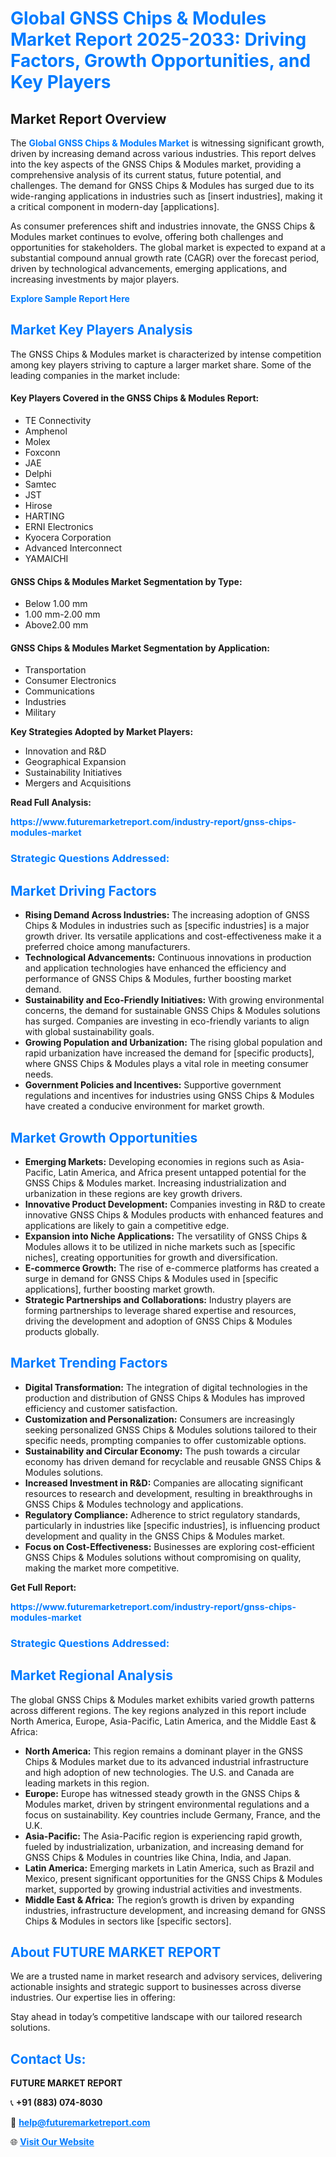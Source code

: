 <h1 style="color: #007BFF;">Global GNSS Chips & Modules Market Report 2025-2033: Driving Factors, Growth Opportunities, and Key Players</h1>

<section id="overview">
<h2>Market Report Overview</h2>
<p>The <a href="https://www.futuremarketreport.com/industry-report/gnss-chips-modules-market" style="color: #007BFF; text-decoration: none;"><strong>Global GNSS Chips & Modules Market</strong></a> is witnessing significant growth, driven by increasing demand across various industries. This report delves into the key aspects of the GNSS Chips & Modules market, providing a comprehensive analysis of its current status, future potential, and challenges. The demand for GNSS Chips & Modules has surged due to its wide-ranging applications in industries such as [insert industries], making it a critical component in modern-day [applications].</p>
<p>As consumer preferences shift and industries innovate, the GNSS Chips & Modules market continues to evolve, offering both challenges and opportunities for stakeholders. The global market is expected to expand at a substantial compound annual growth rate (CAGR) over the forecast period, driven by technological advancements, emerging applications, and increasing investments by major players.</p>
</section>

<section id="overview">
<p><a href="https://www.futuremarketreport.com/request-sample/reportId=37855" style="color: #007BFF; text-decoration: none;"><strong>Explore Sample Report Here</strong></a></p>
</section>

<section id="key-players">
<h2 style="color: #007BFF;">Market Key Players Analysis</h2>
<p>The GNSS Chips & Modules market is characterized by intense competition among key players striving to capture a larger market share. Some of the leading companies in the market include:</p>
<h4>Key Players Covered in the GNSS Chips & Modules Report:</h4>
<ul><li>TE Connectivity</li><li>Amphenol</li><li>Molex</li><li>Foxconn</li><li>JAE</li><li>Delphi</li><li>Samtec</li><li>JST</li><li>Hirose</li><li>HARTING</li><li>ERNI Electronics</li><li>Kyocera Corporation</li><li>Advanced Interconnect</li><li>YAMAICHI</li></ul>
<h4>GNSS Chips & Modules Market Segmentation by Type:</h4>
<ul><li>Below 1.00 mm</li><li>1.00 mm-2.00 mm</li><li>Above2.00 mm</li></ul>

<h4>GNSS Chips & Modules Market Segmentation by Application:</h4>
<ul><li>Transportation</li><li>Consumer Electronics</li><li>Communications</li><li>Industries</li><li>Military</li></ul>
<p><strong>Key Strategies Adopted by Market Players:</strong></p>
<ul>
<li>Innovation and R&D</li>
<li>Geographical Expansion</li>
<li>Sustainability Initiatives</li>
<li>Mergers and Acquisitions</li>
</ul>
</section>

<section>
<p><strong>Read Full Analysis: </strong></p><a href="https://www.futuremarketreport.com/industry-report/gnss-chips-modules-market" style="color: #007BFF; text-decoration: none;"><strong>https://www.futuremarketreport.com/industry-report/gnss-chips-modules-market</strong></a>
<h3 style="color: #007BFF;">Strategic Questions Addressed:</h3>
</section>

<section id="driving-factors">
<h2 style="color: #007BFF;">Market Driving Factors</h2>
<ul>
<li><strong>Rising Demand Across Industries:</strong> The increasing adoption of GNSS Chips & Modules in industries such as [specific industries] is a major growth driver. Its versatile applications and cost-effectiveness make it a preferred choice among manufacturers.</li>
<li><strong>Technological Advancements:</strong> Continuous innovations in production and application technologies have enhanced the efficiency and performance of GNSS Chips & Modules, further boosting market demand.</li>
<li><strong>Sustainability and Eco-Friendly Initiatives:</strong> With growing environmental concerns, the demand for sustainable GNSS Chips & Modules solutions has surged. Companies are investing in eco-friendly variants to align with global sustainability goals.</li>
<li><strong>Growing Population and Urbanization:</strong> The rising global population and rapid urbanization have increased the demand for [specific products], where GNSS Chips & Modules plays a vital role in meeting consumer needs.</li>
<li><strong>Government Policies and Incentives:</strong> Supportive government regulations and incentives for industries using GNSS Chips & Modules have created a conducive environment for market growth.</li>
</ul>
</section>

<section id="growth-opportunities">
<h2 style="color: #007BFF;">Market Growth Opportunities</h2>
<ul>
<li><strong>Emerging Markets:</strong> Developing economies in regions such as Asia-Pacific, Latin America, and Africa present untapped potential for the GNSS Chips & Modules market. Increasing industrialization and urbanization in these regions are key growth drivers.</li>
<li><strong>Innovative Product Development:</strong> Companies investing in R&D to create innovative GNSS Chips & Modules products with enhanced features and applications are likely to gain a competitive edge.</li>
<li><strong>Expansion into Niche Applications:</strong> The versatility of GNSS Chips & Modules allows it to be utilized in niche markets such as [specific niches], creating opportunities for growth and diversification.</li>
<li><strong>E-commerce Growth:</strong> The rise of e-commerce platforms has created a surge in demand for GNSS Chips & Modules used in [specific applications], further boosting market growth.</li>
<li><strong>Strategic Partnerships and Collaborations:</strong> Industry players are forming partnerships to leverage shared expertise and resources, driving the development and adoption of GNSS Chips & Modules products globally.</li>
</ul>
</section>

<section id="trending-factors">
<h2 style="color: #007BFF;">Market Trending Factors</h2>
<ul>
<li><strong>Digital Transformation:</strong> The integration of digital technologies in the production and distribution of GNSS Chips & Modules has improved efficiency and customer satisfaction.</li>
<li><strong>Customization and Personalization:</strong> Consumers are increasingly seeking personalized GNSS Chips & Modules solutions tailored to their specific needs, prompting companies to offer customizable options.</li>
<li><strong>Sustainability and Circular Economy:</strong> The push towards a circular economy has driven demand for recyclable and reusable GNSS Chips & Modules solutions.</li>
<li><strong>Increased Investment in R&D:</strong> Companies are allocating significant resources to research and development, resulting in breakthroughs in GNSS Chips & Modules technology and applications.</li>
<li><strong>Regulatory Compliance:</strong> Adherence to strict regulatory standards, particularly in industries like [specific industries], is influencing product development and quality in the GNSS Chips & Modules market.</li>
<li><strong>Focus on Cost-Effectiveness:</strong> Businesses are exploring cost-efficient GNSS Chips & Modules solutions without compromising on quality, making the market more competitive.</li>
</ul>
</section>

<section>
<p><strong>Get Full Report: </strong></p><a href="https://www.futuremarketreport.com/industry-report/gnss-chips-modules-market" style="color: #007BFF; text-decoration: none;"><strong>https://www.futuremarketreport.com/industry-report/gnss-chips-modules-market</strong></a>
<h3 style="color: #007BFF;">Strategic Questions Addressed:</h3>
</section>


<section id="regional-analysis">
<h2 style="color: #007BFF;">Market Regional Analysis</h2>
<p>The global GNSS Chips & Modules market exhibits varied growth patterns across different regions. The key regions analyzed in this report include North America, Europe, Asia-Pacific, Latin America, and the Middle East & Africa:</p>
<ul>
<li><strong>North America:</strong> This region remains a dominant player in the GNSS Chips & Modules market due to its advanced industrial infrastructure and high adoption of new technologies. The U.S. and Canada are leading markets in this region.</li>
<li><strong>Europe:</strong> Europe has witnessed steady growth in the GNSS Chips & Modules market, driven by stringent environmental regulations and a focus on sustainability. Key countries include Germany, France, and the U.K.</li>
<li><strong>Asia-Pacific:</strong> The Asia-Pacific region is experiencing rapid growth, fueled by industrialization, urbanization, and increasing demand for GNSS Chips & Modules in countries like China, India, and Japan.</li>
<li><strong>Latin America:</strong> Emerging markets in Latin America, such as Brazil and Mexico, present significant opportunities for the GNSS Chips & Modules market, supported by growing industrial activities and investments.</li>
<li><strong>Middle East & Africa:</strong> The region’s growth is driven by expanding industries, infrastructure development, and increasing demand for GNSS Chips & Modules in sectors like [specific sectors].</li>
</ul>
</section>

<footer>
<h2 style="color: #007BFF;">About FUTURE MARKET REPORT</h2>
<p>We are a trusted name in market research and advisory services, delivering actionable insights and strategic support to businesses across diverse industries. Our expertise lies in offering:</p>

<p>Stay ahead in today’s competitive landscape with our tailored research solutions.</p>

<h2 style="color: #007BFF;">Contact Us:</h2>
<p><strong>FUTURE MARKET REPORT</strong></p>
<p>📞 <strong>+91 (883) 074-8030</strong></p>
<p>📧 <strong><a href="mailto:help@futuremarketreport.com" style="color: #007BFF;">help@futuremarketreport.com</a></strong></p>
<p>🌐 <strong><a href="https://www.futuremarketreport.com/" style="color: #007BFF;">Visit Our Website</a></strong></p>
</footer>